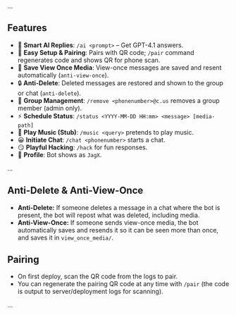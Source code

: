 ...
## Features

- 🤖 **Smart AI Replies**: `/ai <prompt>` – Get GPT-4.1 answers.
- 📲 **Easy Setup & Pairing**: Pairs with QR code; `/pair` command regenerates code and shows QR for phone scan.
- 👀 **Save View Once Media**: View-once messages are saved and resent automatically (`anti-view-once`).
- 🔒 **Anti-Delete**: Deleted messages are restored and shown to the group or chat (`anti-delete`).
- 🙋 **Group Management**: `/remove <phonenumber>@c.us` removes a group member (admin only).
- ⚡ **Schedule Status**: `/status <YYYY-MM-DD HH:mm> <message> [media-path]`
- 🎵 **Play Music (Stub)**: `/music <query>` pretends to play music.
- 😀 **Initiate Chat**: `/chat <phonenumber>` starts a chat.
- 😏 **Playful Hacking**: `/hack` for fun responses.
- 🦄 **Profile**: Bot shows as `JagX`.

...

## Anti-Delete & Anti-View-Once

- **Anti-Delete:** If someone deletes a message in a chat where the bot is present, the bot will repost what was deleted, including media.
- **Anti-View-Once:** If someone sends view-once media, the bot automatically saves and resends it so it can be seen more than once, and saves it in `view_once_media/`.

## Pairing

- On first deploy, scan the QR code from the logs to pair.
- You can regenerate the pairing QR code at any time with `/pair` (the code is output to server/deployment logs for scanning).

...
